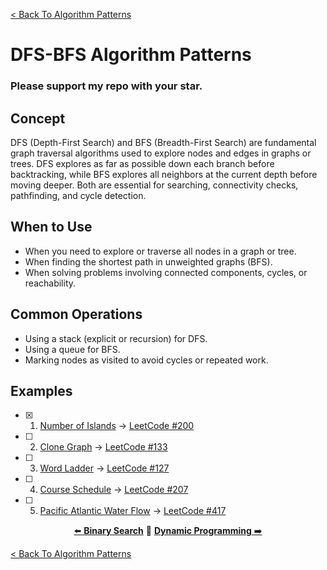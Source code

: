 [< Back To Algorithm Patterns](../../)

# DFS-BFS Algorithm Patterns
### Please support my repo with your star.

## Concept
DFS (Depth-First Search) and BFS (Breadth-First Search) are fundamental graph traversal algorithms used to explore nodes and edges in graphs or trees. DFS explores as far as possible down each branch before backtracking, while BFS explores all neighbors at the current depth before moving deeper. Both are essential for searching, connectivity checks, pathfinding, and cycle detection.

## When to Use
- When you need to explore or traverse all nodes in a graph or tree.
- When finding the shortest path in unweighted graphs (BFS).
- When solving problems involving connected components, cycles, or reachability.

## Common Operations
- Using a stack (explicit or recursion) for DFS.
- Using a queue for BFS.
- Marking nodes as visited to avoid cycles or repeated work.

## Examples
- [x] 1. [Number of Islands](number_of_islands/) → [LeetCode #200](https://leetcode.com/problems/number-of-islands)

- [ ] 2. [Clone Graph]() → [LeetCode #133](https://leetcode.com/problems/clone-graph)

- [ ] 3. [Word Ladder]() → [LeetCode #127](https://leetcode.com/problems/word-ladder)

- [ ] 4. [Course Schedule]() → [LeetCode #207](https://leetcode.com/problems/course-schedule)

- [ ] 5. [Pacific Atlantic Water Flow]() → [LeetCode #417](https://leetcode.com/problems/pacific-atlantic-water-flow)

<p align="center">
  <a href="../binary_search">⬅️ <strong>Binary Search</strong></a>
  🔸
  <a href="../dynamic_programming"><strong>Dynamic Programming</strong> ➡️</a>
</p>

[< Back To Algorithm Patterns](../../)
